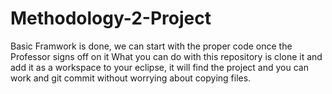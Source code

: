 # Methodology-2-Project
Basic Framwork is done, we can start with the proper code once the Professor signs off on it
What you can do with this repository is clone it and add it as a workspace to your eclipse, it will find the project and you can work and git commit without worrying about copying files.


